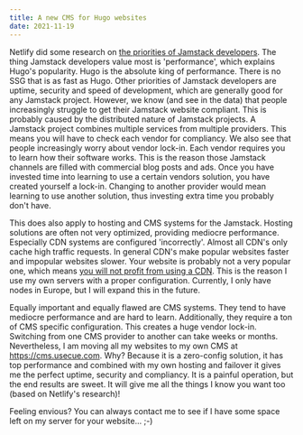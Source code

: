 ```yaml
---
title: A new CMS for Hugo websites
date: 2021-11-19
---
```


Netlify did some research on [the priorities of Jamstack developers](https://www.usecue.com/blog/jamstack-is-eating-the-world/). The thing Jamstack developers value most is 'performance', which explains Hugo's popularity. Hugo is the absolute king of performance. There is no SSG that is as fast as Hugo. Other priorities of Jamstack developers are uptime, security and speed of development, which are generally good for any Jamstack project. However, we know (and see in the data) that people increasingly struggle to get their Jamstack website compliant. This is probably caused by the distributed nature of Jamstack projects. A Jamstack project combines multiple services from multiple providers. This means you will have to check each vendor for compliancy. We also see that people increasingly worry about vendor lock-in. Each vendor requires you to learn how their software works. This is the reason those Jamstack channels are filled with commercial blog posts and ads. Once you have invested time into learning to use a certain vendors solution, you have created yourself a lock-in. Changing to another provider would mean learning to use another solution, thus investing extra time you probably don't have.

This does also apply to hosting and CMS systems for the Jamstack. Hosting solutions are often not very optimized, providing mediocre performance. Especially CDN systems are configured 'incorrectly'. Almost all CDN's only cache high traffic requests. In general CDN's make popular websites faster and impopular websites slower. Your website is probably not a very popular one, which means [you will not profit from using a CDN](https://www.usecue.com/nl/blog/snellere-websites-met-een-cdn/). This is the reason I use my own servers with a proper configuration. Currently, I only have nodes in Europe, but I will expand this in the future.

Equally important and equally flawed are CMS systems. They tend to have mediocre performance and are hard to learn. Additionally, they require a ton of CMS specific configuration. This creates a huge vendor lock-in. Switching from one CMS provider to another can take weeks or months. Nevertheless, I am moving all my websites to my own CMS at https://cms.usecue.com. Why? Because it is a zero-config solution, it has top performance and combined with my own hosting and failover it gives me the perfect uptime, security and compliancy. It is a painful operation, but the end results are sweet. It will give me all the things I know you want too (based on Netlify's research)! 

Feeling envious? You can always contact me to see if I have some space left on my server for your website... ;-)